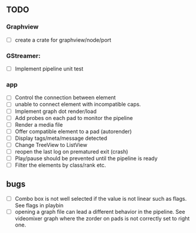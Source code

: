 ## TODO

### Graphview

- [ ] create a crate for graphview/node/port

### GStreamer:

- [ ] Implement pipeline unit test

### app

- [ ] Control the connection between element
- [ ] unable to connect element with incompatible caps.
- [ ] Implement graph dot render/load
- [ ] Add probes on each pad to monitor the pipeline
- [ ] Render a media file
- [ ] Offer compatible element to a pad (autorender)
- [ ] Display tags/meta/message detected
- [ ] Change TreeView to ListView
- [ ] reopen the last log on prematured exit (crash)
- [ ] Play/pause should be prevented until the pipeline is ready
- [ ] Filter the elements by class/rank etc.

## bugs

- [ ] Combo box is not well selected if the value is not linear such as flags. See flags in playbin
- [ ] opening a graph file can lead a different behavior in the pipeline. See videomixer graph where the zorder
      on pads is not correctly set to right one.
